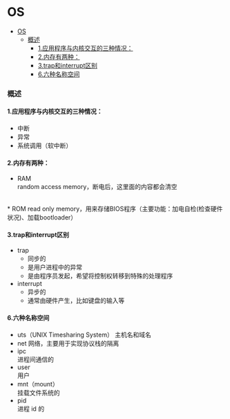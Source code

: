 # OS

<!-- @import "[TOC]" {cmd="toc" depthFrom=1 depthTo=6 orderedList=false} -->
<!-- code_chunk_output -->

- [OS](#os)
    - [概述](#概述)
      - [1.应用程序与内核交互的三种情况：](#1应用程序与内核交互的三种情况)
      - [2.内存有两种：](#2内存有两种)
      - [3.trap和interrupt区别](#3trap和interrupt区别)
      - [6.六种名称空间](#6六种名称空间)

<!-- /code_chunk_output -->

### 概述

#### 1.应用程序与内核交互的三种情况：
* 中断
* 异常
* 系统调用（软中断）

#### 2.内存有两种：
* RAM		  	
random access memory，断电后，这里面的内容都会清空  
</br>
* ROM			
read only memory，用来存储BIOS程序（主要功能：加电自检(检查硬件状况)、加载bootloader）

#### 3.trap和interrupt区别
* trap
  * 同步的
  * 是用户进程中的异常
  * 是由程序员发起，希望将控制权转移到特殊的处理程序
* interrupt
  * 异步的
  * 通常由硬件产生，比如键盘的输入等


#### 6.六种名称空间
* uts（UNIX Timesharing System）
主机名和域名  
* net
网络，主要用于实现协议栈的隔离
* ipc                                               
进程间通信的
* user                                              
用户
* mnt（mount）                                      
挂载文件系统的
* pid                                               
进程 id 的
